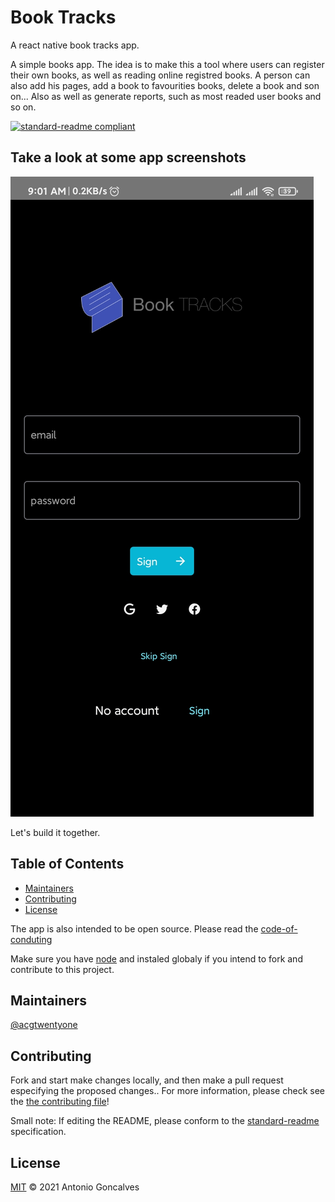 # Book Tracks
A react native book tracks app.

A simple books app. The idea is to make this a tool where users can register their own books, as well as reading online registred books. 
A person can also add his pages, add a book to favourities books, delete a book and son on... Also as well as generate reports, such as most readed user books and so on.

[![standard-readme compliant](https://img.shields.io/badge/standard--readme-OK-green.svg?style=flat-square)](https://github.com/acgtwentyone/booktracks#readme)

## Take a look at some app screenshots

![Sign in screen](https://github.com/acgtwentyone/booktracks/blob/main/assets/screenshots/SIGIN.jpg)

Let's build it together.

## Table of Contents

- [Maintainers](#maintainers)
- [Contributing](#contributing)
- [License](#license)

The app is also intended to be open source. Please read the [code-of-conduting](https://github.com/acgtwentyone/booktracks/blob/main/CODE_OF_CONDUCT.md) 

Make sure you have [node](https://nodejs.org/en/) and instaled globaly if you intend to fork and contribute to this project.

## Maintainers

[@acgtwentyone](https://github.com/acgtwentyone)

## Contributing

Fork and start make changes locally, and then make a pull request especifying the proposed changes.. For more information, please check see the [the contributing file](https://github.com/acgtwentyone/booktracks/blob/main/CONTRIBUTING.md)!

Small note: If editing the README, please conform to the [standard-readme](https://github.com/acgtwentyone/booktracks#readme) specification.

## License

[MIT](https://github.com/acgtwentyone/booktracks/blob/main/LICENSE) © 2021 Antonio Goncalves
